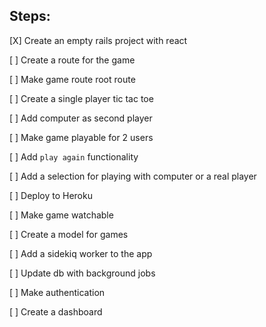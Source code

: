 ## Steps:

[X] Create an empty rails project with react

[ ] Create a route for the game

[ ] Make game route root route

[ ] Create a single player tic tac toe

[ ] Add computer as second player

[ ] Make game playable for 2 users

[ ] Add `play again` functionality

[ ] Add a selection for playing with computer or a real player

[ ] Deploy to Heroku

[ ] Make game watchable

[ ] Create a model for games

[ ] Add a sidekiq worker to the app

[ ] Update db with background jobs

[ ] Make authentication

[ ] Create a dashboard
